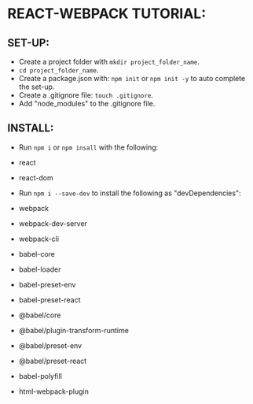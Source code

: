 # REACT-WEBPACK TUTORIAL:

## SET-UP: 
- Create a project folder with `mkdir project_folder_name`.
- `cd project_folder_name`.
- Create a package.json with: `npm init` or `npm init -y` to auto complete the set-up.
- Create a .gitignore file: `touch .gitignore`.
- Add "node_modules" to the .gitignore file.

## INSTALL: 
- Run `npm i` or `npm insall` with the following: 

- react 
- react-dom

- Run `npm i --save-dev` to install the following as "devDependencies":

- webpack 
- webpack-dev-server
- webpack-cli
- babel-core 
- babel-loader 
- babel-preset-env 
- babel-preset-react 
- @babel/core
- @babel/plugin-transform-runtime
- @babel/preset-env
- @babel/preset-react
- babel-polyfill
- html-webpack-plugin 